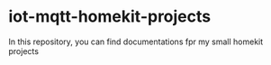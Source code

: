 # iot-mqtt-homekit-projects
In this repository, you can find documentations fpr my small homekit projects
